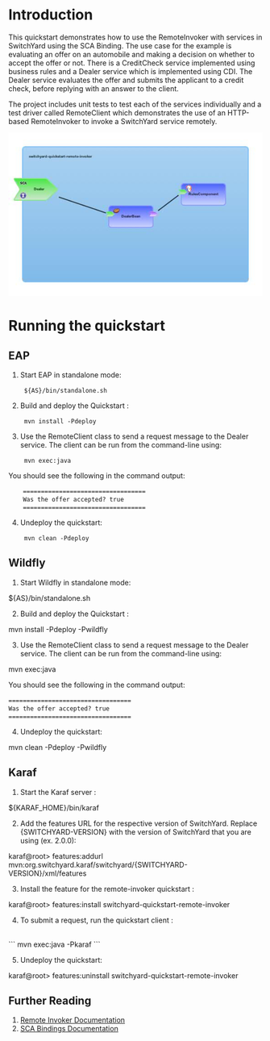 Introduction
============
This quickstart demonstrates how to use the RemoteInvoker with services in SwitchYard using the SCA Binding.  The use
case for the example is evaluating an offer on an automobile and making a decision on whether to accept the offer or not.
There is a CreditCheck service implemented using business rules and a Dealer service which is implemented using CDI.  The
Dealer service evaluates the offer and submits the applicant to a credit check, before replying with an answer to the client.

The project includes unit tests to test each of the services individually and a test driver called RemoteClient which
demonstrates the use of an HTTP-based RemoteInvoker to invoke a SwitchYard service remotely.

![Remote Invoker Quickstart](https://github.com/jboss-switchyard/quickstarts/raw/master/remote-invoker/remote-invoker.jpg)

Running the quickstart
======================

EAP
----------
1. Start EAP in standalone mode:

        ${AS}/bin/standalone.sh

2. Build and deploy the Quickstart :

        mvn install -Pdeploy

3. Use the RemoteClient class to send a request message to the Dealer service.  The client can be
   run from the command-line using:

        mvn exec:java

You should see the following in the command output:
```
    ==================================
    Was the offer accepted? true
    ==================================
```

4. Undeploy the quickstart:

        mvn clean -Pdeploy


Wildfly
----------
1. Start Wildfly in standalone mode:

${AS}/bin/standalone.sh

2. Build and deploy the Quickstart :

mvn install -Pdeploy -Pwildfly

3. Use the RemoteClient class to send a request message to the Dealer service.  The client can be
run from the command-line using:

mvn exec:java

You should see the following in the command output:
```
==================================
Was the offer accepted? true
==================================
```

4. Undeploy the quickstart:

mvn clean -Pdeploy -Pwildfly


Karaf
----------
1. Start the Karaf server :

${KARAF_HOME}/bin/karaf

2. Add the features URL for the respective version of SwitchYard.   Replace {SWITCHYARD-VERSION}
with the version of SwitchYard that you are using (ex. 2.0.0): 

karaf@root> features:addurl mvn:org.switchyard.karaf/switchyard/{SWITCHYARD-VERSION}/xml/features

3. Install the feature for the remote-invoker quickstart :

karaf@root> features:install switchyard-quickstart-remote-invoker

4. To submit a request, run the quickstart client :
<br/>
```
mvn exec:java -Pkaraf
```
<br/>

5. Undeploy the quickstart:

karaf@root> features:uninstall switchyard-quickstart-remote-invoker


## Further Reading

1. [Remote Invoker Documentation](https://docs.jboss.org/author/display/SWITCHYARD/Remote+Invoker)
2. [SCA Bindings Documentation](https://docs.jboss.org/author/display/SWITCHYARD/SCA)

